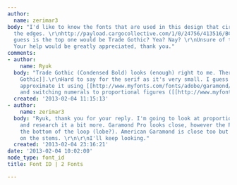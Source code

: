 ```yaml
---
author:
  name: zerimar3
body: "I'd like to know the fonts that are used in this design that circle around
  the edges. \r\nhttp://payload.cargocollective.com/1/0/24756/413516/BCA_logo_974.jpg\r\n\r\nMy
  guess is the top one would be Trade Gothic? Yea? Nay? \r\nUnsure of the bottom.
  Your help would be greatly appreciated, thank you."
comments:
- author:
    name: Ryuk
  body: "Trade Gothic (Condensed Bold) looks (enough) right to me. There's also [[http://www.myfonts.com/fonts/urw/alternate-gothic/|Alternate
    Gothic]].\r\nHard to say for the serif as it's very small. I guess you could fairly
    approximate it using [[http://www.myfonts.com/fonts/adobe/garamond/|Garamond Pro]]
    and switching numerals to proportional figures ([[http://www.myfonts.com/fonts/adobe/garamond/adobe-garamond-bold/glyphs.html#glyphs/505942/242|/1]])."
  created: '2013-02-04 11:15:13'
- author:
    name: zerimar3
  body: "Ryuk, thank you for your reply. I'm going to look at proportional figures
    and research it a bit more. Garamond Pro looks close, however the P is open at
    the bottom of the loop (lobe?). American Garamond is close too but the R is different
    on the stems. \r\n\r\nI'll keep looking."
  created: '2013-02-04 23:16:21'
date: '2013-02-04 10:02:00'
node_type: font_id
title: Font ID | 2 Fonts

---
```

